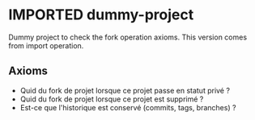 # IMPORTED dummy-project
Dummy project to check the fork operation axioms. This version comes from import operation.

## Axioms
* Quid du fork de projet lorsque ce projet passe en statut privé ?
* Quid du fork de projet lorsque ce projet est supprimé ?
* Est-ce que l'historique est conservé (commits, tags, branches) ?
